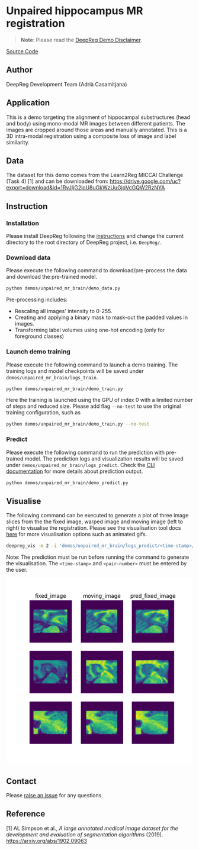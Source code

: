 # Unpaired hippocampus MR registration

> **Note**: Please read the
> [DeepReg Demo Disclaimer](introduction.html#demo-disclaimer).

[Source Code](https://github.com/DeepRegNet/DeepReg/tree/main/demos/unpaired_mr_brain)

## Author

DeepReg Development Team (Adrià Casamitjana)

## Application

This is a demo targeting the alignment of hippocampal substructures (head and body)
using mono-modal MR images between different patients. The images are cropped around
those areas and manually annotated. This is a 3D intra-modal registration using a
composite loss of image and label similarity.

## Data

The dataset for this demo comes from the Learn2Reg MICCAI Challenge (Task 4) [1] and can
be downloaded from:
https://drive.google.com/uc?export=download&id=1RvJIjG2loU8uGkWzUuGjqVcGQW2RzNYA

## Instruction

### Installation

Please install DeepReg following the [instructions](../getting_started/install.html) and
change the current directory to the root directory of DeepReg project, i.e. `DeepReg/`.

### Download data

Please execute the following command to download/pre-process the data and download the
pre-trained model.

```bash
python demos/unpaired_mr_brain/demo_data.py
```

Pre-processing includes:

- Rescaling all images' intensity to 0-255.
- Creating and applying a binary mask to mask-out the padded values in images.
- Transforming label volumes using one-hot encoding (only for foreground classes)

### Launch demo training

Please execute the following command to launch a demo training. The training logs and
model checkpoints will be saved under `demos/unpaired_mr_brain/logs_train`.

```bash
python demos/unpaired_mr_brain/demo_train.py
```

Here the training is launched using the GPU of index 0 with a limited number of steps
and reduced size. Please add flag `--no-test` to use the original training
configuration, such as

```bash
python demos/unpaired_mr_brain/demo_train.py --no-test
```

### Predict

Please execute the following command to run the prediction with pre-trained model. The
prediction logs and visualization results will be saved under
`demos/unpaired_mr_brain/logs_predict`. Check the [CLI documentation](../docs/cli.html)
for more details about prediction output.

```bash
python demos/unpaired_mr_brain/demo_predict.py
```

## Visualise

The following command can be executed to generate a plot of three image slices from the
the fixed image, warped image and moving image (left to right) to visualise the
registration. Please see the visualisation tool docs
[here](https://github.com/DeepRegNet/DeepReg/blob/main/docs/source/docs/visualisation_tool.md)
for more visualisation options such as animated gifs.

```bash
deepreg_vis -m 2 -i 'demos/unpaired_mr_brain/logs_predict/<time-stamp>/test/<pair-number>/fixed_image.nii.gz, demos/unpaired_mr_brain/logs_predict/<time-stamp>/test/<pair-number>/pred_fixed_image.nii.gz, demos/unpaired_mr_brain/logs_predict/<time-stamp>/test/<pair-number>/moving_image.nii.gz' --slice-inds '20, 32, 44' -s demos/unpaired_mr_brain/logs_predict/
```

Note: The prediction must be run before running the command to generate the
visualisation. The `<time-stamp>` and `<pair-number>` must be entered by the user.

![plot](../assets/unpaired_mr_brain.png)

## Contact

Please [raise an issue](https://github.com/DeepRegNet/DeepReg/issues/new/choose) for any
questions.

## Reference

[1] AL Simpson et al., _A large annotated medical image dataset for the development and
evaluation of segmentation algorithms_ (2019). https://arxiv.org/abs/1902.09063
